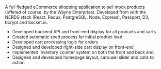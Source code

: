 A full fledged eCommerce shopping application to sell mock products (offered of course, by the Wayne Enterprise). Developed from with the NERDS stack (React, Redux, PostgreSQL, Node, Express), Passport, D3, bcrypt and Socket.io.

- Developed backend API and front-end display for all products and carts
- Created automatic seed process for initial product load
- Developed cart processing logic for orders
- Designed and developed right-side cart display on front-end
- Implemented inventory counter system on both the front and back end
- Designed and developed homepage layout, carousel slider and calls to action